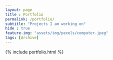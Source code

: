 ```yaml
--- 
layout: page
title : Portfolio 
permalink: /portfolio/
subtitle: "Projects I am working on" 
hide : true
feature-img: "assets/img/pexels/computer.jpeg"
tags: [Archive]
---
```


{% include portfolio.html %}
